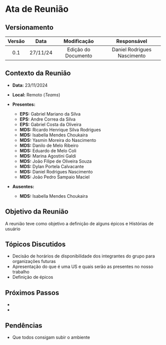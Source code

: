 # Ata de Reunião

## Versionamento

| Versão |   Data   |     Modificação     |           Responsável            |
| :----: | :------: | :-----------------: | :------------------------------: |
|  0.1   | 27/11/24 | Edição do Documento | Daniel Rodrigues Nascimento |

## Contexto da Reunião

- **Data:** 23/11/2024
- **Local:** Remoto (_Teams_)
- **Presentes:**
  - **EPS:** Gabriel Mariano da Silva
  - **EPS:** Andre Correa da Silva
  - **EPS:** Gabriel Costa da Oliveira
  - **MDS:** Ricardo Henrique Silva Rodrigues
  - **MDS:** Isabella Mendes Choukaira
  - **MDS:** Yasmin Moreira do Nascimento
  - **MDS:** Danilo de Melo Ribeiro
  - **MDS:** Eduardo de Melo Coli
  - **MDS:** Marina Agostini Galdi
  - **MDS:** João Filipe de Oliveira Souza
  - **MDS:** Dylan Portela Calvacante
  - **MDS:** Daniel Rodrigues Nascimento
  - **MDS:** João Pedro Sampaio Maciel

- **Ausentes:**

  - **MDS:** Isabella Mendes Choukaira

## Objetivo da Reunião

A reunião teve como objetivo a definição de alguns épicos e Histórias de usuário

## Tópicos Discutidos

- Decisão de horários de disponibilidade dos integrantes do grupo para organizações futuras
- Apresentação do que é uma US e quais serão as presentes no nosso trabalho
- Definição de épicos

## Próximos Passos

- 
- 

## Pendências

- Que todos consigam subir o ambiente
